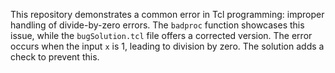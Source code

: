 This repository demonstrates a common error in Tcl programming: improper handling of divide-by-zero errors. The `badproc` function showcases this issue, while the `bugSolution.tcl` file offers a corrected version.  The error occurs when the input `x` is 1, leading to division by zero. The solution adds a check to prevent this.